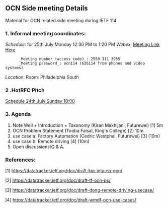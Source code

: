 ## OCN Side meeting Details

Material for OCN related side meeting during IETF 114

### 1. Informal meeting coordinates:
  *Schedule*: for 25th July Monday 12:30 PM to 1:20 PM
  *Webex*:  [Meeting Link Here](https://futurewei.my.webex.com/futurewei.my/j.php?MTID=m8482bdb06635d5ef021e6dcc11d1cd29)
  
          _Meeting number (access code)_: 2550 311 3955
          _Meeting password_: ocn114 (626114 from phones and video systems)

  *Location*: Room: Philadelphia South
  

### 2 .HotRFC Pitch

  [Schedule 24th July Sunday 18:00](https://datatracker.ietf.org/meeting/114/materials/agenda-114-hotrfc-sessa-02#h.xvtlo4m7qmjb) 
  
### 3. Agenda

1. Note Well + Introduction + Taxonomy (Kiran Makhijani, Futurewei) [1] 5m
2. OCN Problem Statement (Tooba Faisal, King's College) [2] 10m
3. use case a: Factory Automation (Cedric Westphal, Futurewei) [3] (10m)
4.  use case b: Remote driving  [4] (10m)
5. Open discussions/Q & A.

### References:

  [1]  https://datatracker.ietf.org/doc/draft-km-intarea-ocn/ 
  
  [2]  https://datatracker.ietf.org/doc/draft-tf-ocn-ps/ 
  
  [3]  https://datatracker.ietf.org/doc/draft-dong-remote-driving-usecase/ 
  
  [4]  https://datatracker.ietf.org/doc/draft-wmdf-ocn-use-cases/ 

